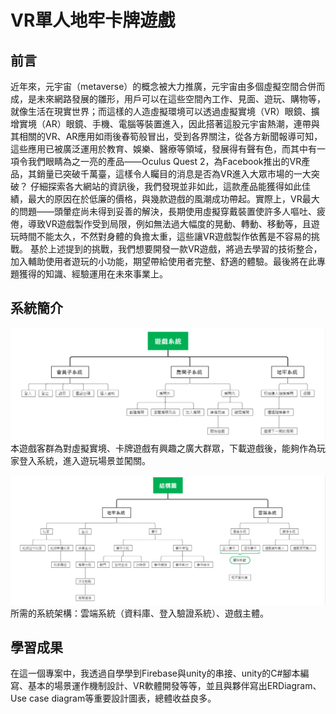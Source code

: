 # VR單人地牢卡牌遊戲

## 前言

近年來，元宇宙（metaverse）的概念被大力推廣，元宇宙由多個虛擬空間合併而成，是未來網路發展的雛形，用戶可以在這些空間內工作、見面、遊玩、購物等，就像生活在現實世界；而這樣的人造虛擬環境可以透過虛擬實境（VR）眼鏡、擴增實境（AR）眼鏡、手機、電腦等裝置進入，因此搭著這股元宇宙熱潮，連帶與其相關的VR、AR應用如雨後春筍般冒出，受到各界關注，從各方新聞報導可知，這些應用已被廣泛運用於教育、娛樂、醫療等領域，發展得有聲有色，而其中有一項令我們眼睛為之一亮的產品——Oculus Quest 2，為Facebook推出的VR產品，其銷量已突破千萬臺，這樣令人矚目的消息是否為VR進入大眾市場的一大突破？
仔細探索各大網站的資訊後，我們發現並非如此，這款產品能獲得如此佳績，最大的原因在於低廉的價格，與幾款遊戲的風潮成功帶起。實際上，VR最大的問題——頭暈症尚未得到妥善的解決，長期使用虛擬穿戴裝置使許多人嘔吐、疲倦，導致VR遊戲製作受到局限，例如無法過大幅度的晃動、轉動、移動等，且遊玩時間不能太久，不然對身體的負擔太重，這些讓VR遊戲製作依舊是不容易的挑戰。
基於上述提到的挑戰，我們想要開發一款VR遊戲，將過去學習的技術整合，加入輔助使用者遊玩的小功能，期望帶給使用者完整、舒適的體驗。最後將在此專題獲得的知識、經驗運用在未來事業上。

## 系統簡介
![image](https://github.com/pchengxiang/vr-feature-project/blob/main/%E5%8A%9F%E8%83%BD%E5%9C%96.png)
本遊戲客群為對虛擬實境、卡牌遊戲有興趣之廣大群眾，下載遊戲後，能夠作為玩家登入系統，進入遊玩場景並闖關。

![image](https://github.com/pchengxiang/vr-feature-project/blob/main/%E7%B5%90%E6%A7%8B%E5%9C%96.png)
所需的系統架構：雲端系統（資料庫、登入驗證系統）、遊戲主體。
## 學習成果
在這一個專案中，我透過自學學到Firebase與unity的串接、unity的C#腳本編寫、基本的場景運作機制設計、VR軟體開發等等，並且與夥伴寫出ERDiagram、Use case diagram等重要設計圖表，總體收益良多。
